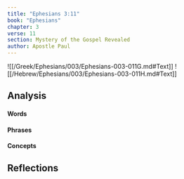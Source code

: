 ```yaml
---
title: "Ephesians 3:11"
book: "Ephesians"
chapter: 3
verse: 11
section: Mystery of the Gospel Revealed
author: Apostle Paul
---
```

![[/Greek/Ephesians/003/Ephesians-003-011G.md#Text]]
![[/Hebrew/Ephesians/003/Ephesians-003-011H.md#Text]]

## Analysis

#### Words

#### Phrases

#### Concepts

## Reflections
